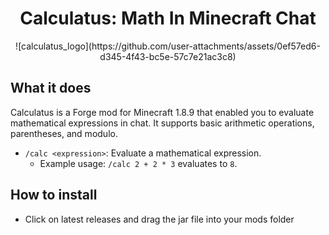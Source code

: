 <h1 align="center">
  Calculatus: Math In Minecraft Chat
</h1>

<div align="center">
![calculatus_logo](https://github.com/user-attachments/assets/0ef57ed6-d345-4f43-bc5e-57c7e21ac3c8)
</div>

## What it does
Calculatus is a Forge mod for Minecraft 1.8.9 that enabled you to evaluate mathematical expressions in chat. It supports basic arithmetic operations, parentheses, and modulo.
* `/calc <expression>`: Evaluate a mathematical expression.
  * Example usage: `/calc 2 + 2 * 3` evaluates to `8`.

## How to install
* Click on latest releases and drag the jar file into your mods folder

